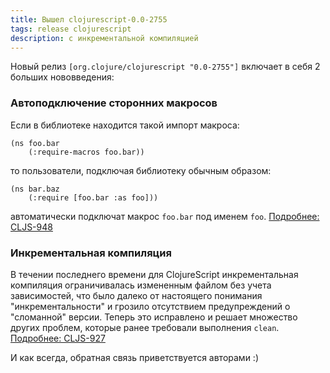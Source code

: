 ```yaml
---
title: Вышел clojurescript-0.0-2755
tags: release clojurescript
description: с инкрементальной компиляцией
---
```


Новый релиз `[org.clojure/clojurescript "0.0-2755"]` включает в себя 2 больших нововведения:

### Автоподключение сторонних макросов

Если в библиотеке находится такой импорт макроса:

	(ns foo.bar
		(:require-macros foo.bar))

то пользователи, подключая библиотеку обычным образом:

	(ns bar.baz
		(:require [foo.bar :as foo]))
	   
автоматически подключат макрос `foo.bar` под именем `foo`.
[Подробнее: CLJS-948](http://dev.clojure.org/jira/browse/CLJS-948)

### Инкрементальная компиляция

В течении последнего времени для ClojureScript инкрементальная компиляция ограничивалась
измененным файлом без учета зависимостей, что было далеко от настоящего понимания "инкрементальности"
и грозило отсутствием предупреждений о "сломанной" версии. Теперь это исправлено и решает множество
других проблем, которые ранее требовали выполнения `clean`.
[Подробнее: CLJS-927](http://dev.clojure.org/jira/browse/CLJS-927)

И как всегда, обратная связь приветствуется авторами :)

